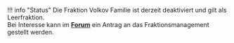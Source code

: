 !!! info "Status" 
    Die Fraktion Volkov Familie ist derzeit deaktiviert und gilt als Leerfraktion. <br> Bei Interesse kann im **[Forum](https://germanrp.eu/forum/index.php?board/188-fraktion-vorschlagen/)** ein Antrag an das Fraktionsmanagement gestellt werden.
